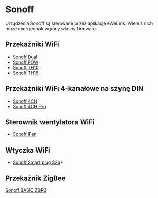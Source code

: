 # Sonoff
Urządzenia Sonoff są sterowane przez aplikację eWeLink.
Wiele z nich może mieć jednak wgrany własny firmware.

## Przekaźniki WiFi
* [Sonoff Dual](Sonoff%20Dual.md)
* [Sonoff POW](Sonoff%20POW.md)
* [Sonoff TH10](Sonoff%20TH10.md)
* [Sonoff TH16](Sonoff%20TH16.md)

## Przekaźniki WiFi 4-kanałowe na szynę DIN
* [Sonoff 4CH](Sonoff%204CH.md)
* [Sonoff 4CH Pro](Sonoff%204CH%20Pro.md)

## Sterownik wentylatora WiFi
* [Sonoff iFan](Sonoff%20iFan.md)

## Wtyczka WiFi
* [Sonoff Smart plug S26](Sonoff%20Smart%20plug%20S26.md)*

## Przekaźnik ZigBee
[Sonoff BASIC ZBR3](Sonoff%20BASIC%20ZBR3.md)